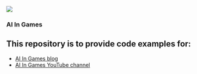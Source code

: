 ![](http://aiingames.com/wp-content/uploads/2020/07/Main-graphic-adjusted.jpg)

### AI In Games

## This repository is to provide code examples for:
* [AI In Games blog](http://aiingames.com)
* [AI In Games YouTube channel](https://www.youtube.com/channel/UCtkum83Ouurgeka9pgmbJxw)

<!--
**AI-In-Games/AI-In-Games** is a ✨ _special_ ✨ repository because its `README.md` (this file) appears on your GitHub profile.

Here are some ideas to get you started:

- 🔭 I’m currently working on ...
- 🌱 I’m currently learning ...
- 👯 I’m looking to collaborate on ...
- 🤔 I’m looking for help with ...
- 💬 Ask me about ...
- 📫 How to reach me: ...
- 😄 Pronouns: ...
- ⚡ Fun fact: ...
-->
